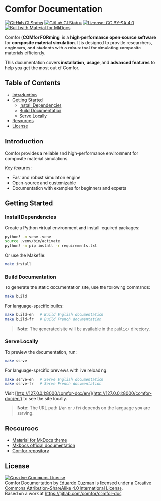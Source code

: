 # Comfor Documentation

[![GitHub CI Status](https://github.com/innovamics/comfor-doc/actions/workflows/ci.yml/badge.svg)](https://github.com/innovamics/comfor-doc/actions)
[![GitLab CI Status](https://gitlab.com/comfor/comfor-doc/badges/main/pipeline.svg)](https://gitlab.com/comfor/comfor-doc/-/pipelines)
[![License: CC BY-SA 4.0](https://img.shields.io/badge/License-CC_BY--SA_4.0-lightgrey.svg)](https://creativecommons.org/licenses/by-sa/4.0/)
[![Built with Material for MkDocs](https://img.shields.io/badge/Material_for_MkDocs-526CFE?style=flat-square&logo=MaterialForMkDocs&logoColor=white)](https://squidfunk.github.io/mkdocs-material/)

Comfor (**COMfor FORming**) is a **high-performance open-source software** for **composite material simulation**. It is designed to provide researchers, engineers, and students with a robust tool for simulating composite materials efficiently.

This documentation covers **installation**, **usage**, and **advanced features** to help you get the most out of Comfor.

## Table of Contents

- [Introduction](#introduction)
- [Getting Started](#getting-started)
  - [Install Dependencies](#install-dependencies)
  - [Build Documentation](#build-documentation)
  - [Serve Locally](#serve-locally)
- [Resources](#resources)
- [License](#license)

## Introduction

Comfor provides a reliable and high-performance environment for composite material simulations.

Key features:

- Fast and robust simulation engine
- Open-source and customizable
- Documentation with examples for beginners and experts

## Getting Started

### Install Dependencies

Create a Python virtual environment and install required packages:

```bash
python3 -m venv .venv
source .venv/bin/activate
python3 -m pip install -r requirements.txt
```

Or use the Makefile:

```bash
make install
```

### Build Documentation

To generate the static documentation site, use the following commands:

```bash
make build
```

For language-specific builds:
```bash
make build-en   # Build English documentation
make build-fr   # Build French documentation
```
> **Note:** The generated site will be available in the `public/` directory.


### Serve Locally

To preview the documentation, run:

```bash
make serve
```

For language-specific previews with live reloading:
```bash
make serve-en   # Serve English documentation
make serve-fr   # Serve French documentation
```

Visit [http://127.0.0.1:8000/comfor-doc/en/](http://127.0.0.1:8000/comfor-doc/en/) to see the site locally.
> **Note:** The URL path (`/en` or `/fr`) depends on the language you are serving.

## Resources

* [Material for MkDocs theme](https://squidfunk.github.io/mkdocs-material/)
* [MkDocs official documentation](https://www.mkdocs.org/getting-started/)
* [Comfor repository](https://gitlab.com/comfor/comfor)

## License

<a rel="license" href="http://creativecommons.org/licenses/by-sa/4.0/">
    <img alt="Creative Commons License"
    style="border-width:0"
    src="https://i.creativecommons.org/l/by-sa/4.0/88x31.png" />
</a>
<br/>
<span xmlns:dct="http://purl.org/dc/terms/" property="dct:title">Comfor Documentation</span>
by <a xmlns:cc="http://creativecommons.org/ns#" href="https://egm_foss.gitlab.io/about_me/" property="cc:attributionName" rel="cc:attributionURL">Eduardo Guzman</a>
is licensed under a <a rel="license" href="http://creativecommons.org/licenses/by-sa/4.0/">Creative Commons Attribution-ShareAlike 4.0 International License</a>.
<br/>Based on a work at <a xmlns:dct="http://purl.org/dc/terms/" href="https://gitlab.com/comfor/comfor-doc" rel="dct:source">https://gitlab.com/comfor/comfor-doc</a>.
